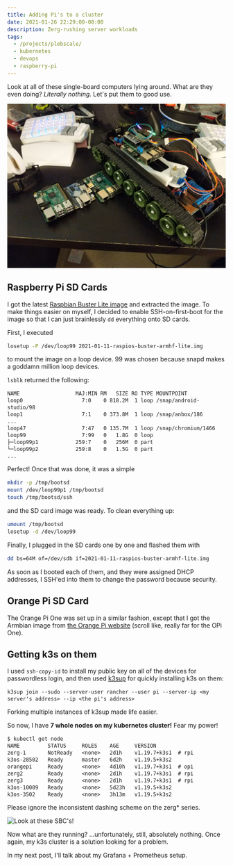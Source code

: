 ```yaml
---
title: Adding Pi's to a cluster
date: 2021-01-26 22:29:00-08:00
description: Zerg-rushing server workloads
tags:
  - /projects/plebscale/
  - kubernetes
  - devops
  - raspberry-pi
---
```


Look at all of these single-board computers lying around. What are they even doing? _Literally nothing._ Let's put them to good use.

![Two Pi 3's, one Pi 2, and one Orange Pi one](./raw-pis.jpeg)

## Raspberry Pi SD Cards

I got the latest [Raspbian Buster Lite image](https://www.raspberrypi.org/software/operating-systems/) and extracted the image. To make things easier on myself, I decided to enable SSH-on-first-boot for the image so that I can just brainlessly `dd` everything onto SD cards.

First, I executed

```zsh
losetup -P /dev/loop99 2021-01-11-raspios-buster-armhf-lite.img
```

to mount the image on a loop device. 99 was chosen because snapd makes a goddamn million loop devices.

`lsblk` returned the following:

```
NAME                  MAJ:MIN RM   SIZE RO TYPE MOUNTPOINT
loop0                   7:0    0 818.2M  1 loop /snap/android-studio/98
loop1                   7:1    0 373.8M  1 loop /snap/anbox/186
...
loop47                  7:47   0 135.7M  1 loop /snap/chromium/1466
loop99                  7:99   0   1.8G  0 loop
├─loop99p1            259:7    0   256M  0 part
└─loop99p2            259:8    0   1.5G  0 part
...
```

Perfect! Once that was done, it was a simple

```zsh
mkdir -p /tmp/bootsd
mount /dev/loop99p1 /tmp/bootsd
touch /tmp/bootsd/ssh
```

and the SD card image was ready. To clean everything up:

```zsh
umount /tmp/bootsd
losetup -d /dev/loop99
```

Finally, I plugged in the SD cards one by one and flashed them with

```zsh
dd bs=64M of=/dev/sdb if=2021-01-11-raspios-buster-armhf-lite.img
```

As soon as I booted each of them, and they were assigned DHCP addresses, I SSH'ed into them to change the password because security.

## Orange Pi SD Card

The Orange Pi One was set up in a similar fashion, except that I got the Armbian image from [the Orange Pi website](http://www.orangepi.org/downloadresources/) (scroll like, really far for the OPi One).

## Getting k3s on them

I used `ssh-copy-id` to install my public key on all of the devices for passwordless login, and then used [k3sup](https://github.com/alexellis/k3sup) for quickly installing k3s on them:

```
k3sup join --sudo --server-user rancher --user pi --server-ip <my server's address> --ip <the pi's address>
```

Forking multiple instances of k3sup made life easier.

So now, I have **7 whole nodes on my kubernetes cluster!** Fear my power!

```
$ kubectl get node
NAME         STATUS     ROLES    AGE     VERSION
zerg-1       NotReady   <none>   2d1h    v1.19.7+k3s1  # rpi
k3os-28502   Ready      master   6d2h    v1.19.5+k3s2
orangepi     Ready      <none>   4d10h   v1.19.7+k3s1  # opi
zerg2        Ready      <none>   2d1h    v1.19.7+k3s1  # rpi
zerg3        Ready      <none>   2d1h    v1.19.7+k3s1  # rpi
k3os-10009   Ready      <none>   5d23h   v1.19.5+k3s2
k3os-3502    Ready      <none>   3h13m   v1.19.5+k3s2
```

Please ignore the inconsistent dashing scheme on the zerg\* series.

![Look at these SBC's!](./nodezzz.jpeg)

Now what are they running? ...unfortunately, still, absolutely nothing. Once again, my k3s cluster is a solution looking for a problem.

In my next post, I'll talk about my Grafana + Prometheus setup.
